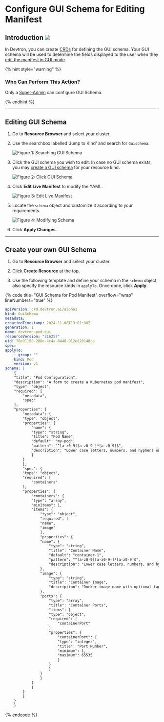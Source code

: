 # Configure GUI Schema for Editing Manifest

## Introduction [![](https://devtron-public-asset.s3.us-east-2.amazonaws.com/images/elements/EnterpriseTag.svg)](https://devtron.ai/pricing)

In Devtron, you can create [CRDs](../../reference/glossary.md#crd) for defining the GUI schema. Your GUI schema will be used to determine the fields displayed to the user when they [edit the manifest in GUI mode](../resource-browser/manage-resources.md#edit-using-gui).

{% hint style="warning" %}

### Who Can Perform This Action?

Only a [Super-Admin](../global-configurations/authorization/user-access.md#grant-super-admin-permission) can configure GUI Schema. 

{% endhint %}

---

## Editing GUI Schema

1. Go to **Resource Browser** and select your cluster.

2. Use the searchbox labelled 'Jump to Kind' and search for `Guischema`.

    ![Figure 1: Searching GUI Schema](https://devtron-public-asset.s3.us-east-2.amazonaws.com/images/kubernetes-resource-browser/search-gui-schema.gif)

3. Click the GUI schema you wish to edit. In case no GUI schema exists, you may [create a GUI schema](#create-your-own-gui-schema) for your resource kind.

    ![Figure 2: Click GUI Schema](https://devtron-public-asset.s3.us-east-2.amazonaws.com/images/kubernetes-resource-browser/click-schema.gif)

4. Click **Edit Live Manifest** to modify the YAML.

    ![Figure 3: Edit Live Manifest](https://devtron-public-asset.s3.us-east-2.amazonaws.com/images/kubernetes-resource-browser/edit-live-manifest.gif)

5. Locate the `schema` object and customize it according to your requirements.

    ![Figure 4: Modifying Schema](https://devtron-public-asset.s3.us-east-2.amazonaws.com/images/kubernetes-resource-browser/locate-schema.gif)

6. Click **Apply Changes**.

---

## Create your own GUI Schema

1. Go to **Resource Browser** and select your cluster.

2. Click **Create Resource** at the top.

3. Use the following template and define your schema in the `schema` object, also specify the resource kinds in `applyTo`. Once done, click **Apply**.

{% code title="GUI Schema for Pod Manifest" overflow="wrap" lineNumbers="true" %}

```yml
apiVersion: crd.devtron.ai/alpha1
kind: GuiSchema
metadata:
creationTimestamp: 2024-11-08T13:01:00Z
generation: 1
name: devtron-pod-gui
resourceVersion: "216257"
uid: 70e91158-288e-4c4a-8448-012e820148ca
spec:
applyTo:
    - group: ""
    kind: Pod
    version: v1
schema: |
    {
    "title": "Pod Configuration",
    "description": "A form to create a Kubernetes pod manifest",
    "type": "object",
    "required": [
        "metadata",
        "spec"
    ],
    "properties": {
        "metadata": {
        "type": "object",
        "properties": {
            "name": {
            "type": "string",
            "title": "Pod Name",
            "default": "my-pod",
            "pattern": "^[a-z0-9][a-z0-9-]*[a-z0-9]$",
            "description": "Lower case letters, numbers, and hyphens only"
            }
        }
        },
        "spec": {
        "type": "object",
        "required": [
            "containers"
        ],
        "properties": {
            "containers": {
            "type": "array",
            "minItems": 1,
            "items": {
                "type": "object",
                "required": [
                "name",
                "image"
                ],
                "properties": {
                "name": {
                    "type": "string",
                    "title": "Container Name",
                    "default": "container-1",
                    "pattern": "^[a-z0-9][a-z0-9-]*[a-z0-9]$",
                    "description": "Lower case letters, numbers, and hyphens only"
                },
                "image": {
                    "type": "string",
                    "title": "Container Image",
                    "description": "Docker image name with optional tag (e.g., nginx:1.14.2)"
                },
                "ports": {
                    "type": "array",
                    "title": "Container Ports",
                    "items": {
                    "type": "object",
                    "required": [
                        "containerPort"
                    ],
                    "properties": {
                        "containerPort": {
                        "type": "integer",
                        "title": "Port Number",
                        "minimum": 1,
                        "maximum": 65535
                        }
                    }
                    }
                }
                }
            }
            }
        }
        }
    }
    }
```

{% endcode %}
